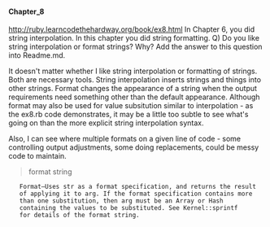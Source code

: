 #### Chapter_8

http://ruby.learncodethehardway.org/book/ex8.html
In Chapter 6, you did string interpolation. In this chapter you did
 string formatting.
Q) Do you like string interpolation or format strings? Why?
Add the answer to this question into Readme.md.

It doesn't matter whether I like string interpolation or formatting
of strings. Both are necessary tools. String interpolation inserts
strings and things into other strings. Format changes the appearance
of a string when the output requirements need something other than
the default appearance. Although format may also be used for value
subsitution similar to interpolation - as the ex8.rb code demonstrates,
it may be a little too subtle to see what's going on than the more 
explicit string interpolation syntax. 

Also, I can see where multiple formats on a given line of code - some
controlling output adjustments, some doing replacements, could be
messy code to maintain.

> format string

```str % arg → new_str
   Format—Uses str as a format specification, and returns the result
   of applying it to arg. If the format specification contains more
   than one substitution, then arg must be an Array or Hash
   containing the values to be substituted. See Kernel::sprintf
   for details of the format string.
```
